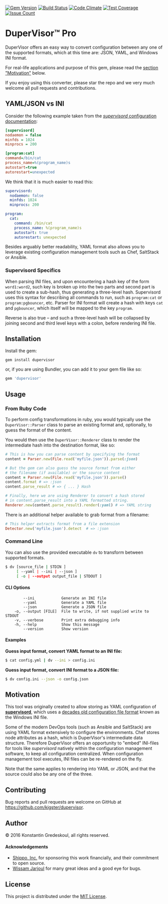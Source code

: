 [![Gem Version](https://badge.fury.io/rb/dupervisor.svg)](https://badge.fury.io/rb/dupervisor)
[![Build Status](https://travis-ci.org/kigster/dupervisor.svg?branch=master)](https://travis-ci.org/kigster/dupervisor)
[![Code Climate](https://codeclimate.com/github/kigster/dupervisor/badges/gpa.svg)](https://codeclimate.com/github/kigster/dupervisor)
[![Test Coverage](https://codeclimate.com/github/kigster/dupervisor/badges/coverage.svg)](https://codeclimate.com/github/kigster/dupervisor/coverage)
[![Issue Count](https://codeclimate.com/github/kigster/dupervisor/badges/issue_count.svg)](https://codeclimate.com/github/kigster/dupervisor)

# DuperVisor™ Pro 

DuperVisor offers an easy way to convert configuration between any one of the supported formats, which at this time are: JSON, YAML, and Windows INI format. 

For real-life applications and purpose of this gem, please read the [section "Motivation"](#Motivation) below.

If you enjoy using this converter, please star the repo and we very much welcome all pull requests and contributions.

## YAML/JSON vs INI

Consider the following example taken from the [_supervisord_ configuration documentation](http://supervisord.org/configuration.html]):

```ini
[supervisord]
nodaemon = false
minfds = 1024
minprocs = 200

[program:cat]
command=/bin/cat
process_name=%(program_name)s
autostart=true
autorestart=unexpected
```

We think that it is much easier to read this:

```yaml
supervisord:
  nodaemon: false
  minfds: 1024
  minprocs: 200

program:
  cat:
    command: /bin/cat
    process_name: %(program_name)s
    autostart: true
    autorestart: unexpected
```

Besides arguably better readability, YAML format also allows you to leverage existing configuration management tools such as Chef, SaltStack or Ansible.

### Supervisord Specifics

When parsing INI files, and upon encountering a hash key of the form `word1:word2`, such key is broken up into the two parts and second part is used to create a sub-hash, thus generating a three-level hash. Supervisord uses this syntax for describing all commands to run, such as `program:cat` or `program:pgbouncer`, etc. Parser for INI format will create a hash with keys `cat` and `pgbouncer`, which itself will be mapped to the key `program`. 

Reverse is also true – and such a three-level hash will be collapsed by joining second and third level keys with a colon, before rendering INI file.

## Installation

Install the gem:

```
gem install dupervisor
``` 

or, if you are using Bundler, you can add it to your gem file like so:

```ruby
gem 'dupervisor'
```

## Usage

### From Ruby Code

To perform config transformations in ruby, you would typically use the `DuperVisor::Parser` class to parse an existing format and, optionally, to guess the format of the content. 

You would then use the `DuperVisor::Renderer` class to render the intermediate hash into the destination format, like so:

```ruby
# This is how you can parse content by specifying the format
content = Parser.new(File.read('myfile.json')).parse(:json) 

# But the gem can also guess the source format from either 
# the filename (if available) or the source content
content = Parser.new(File.read('myfile.json')).parse()
content.format # => :json
content.parse_result # => { ... } Hash  

# Finally, here we are using Renderer to convert a hash stored
# in content.parse_result into a YAML formatted string.
Renderer.new(content.parse_result).render(:yaml) # => YAML string
```

There is an additional helper available to grab format from a filename:

```ruby
# This helper extracts format from a file extension
Detector.new('myfile.json').detect  # => :json
```

### Command Line

You can also use the provided executable `dv` to transform between supported formats.

```bash
$ dv [source_file | STDIN ] 
     [ --yaml | --ini | --json ] 
     [ -o | --output output_file | STDOUT ]
```

#### CLI Options

```
        --ini            Generate an INI file
        --yaml           Generate a YAML file
        --json           Generate a JSON file
    -o, --output [FILE]  File to write, if not supplied write to STDOUT
    -v, --verbose        Print extra debugging info
    -h, --help           Show this message
        --version        Show version
```

#### Examples

__Guess input format, convert YAML format to an INI file:__

```bash
$ cat config.yml | dv --ini > config.ini
```

__Guess input format, convert INI format to a JSON file:__

```bash
$ dv config.ini --json -o config.json
```
## Motivation

This tool was originally created to allow storing as YAML configuration of [__supervisord__](http://supervisord.org), which uses a [decades old configuration file format](http://supervisord.org/configuration.html) known as the Windows INI file.

Some of the modern DevOps tools (such as Ansible and SaltStack) are using YAML format extensively to configure the environments. Chef stores node attributes as a hash, which is DuperVisor's intermediate data structure. Therefore DuperVisor offers an opportunity to "embed" INI-files for tools like _supervisord_ natively within the configuration management software, to keep all configuration centralized. When configuration management tool executes, INI files can be re-rendered on the fly. 

Note that the same applies to rendering into YAML or JSON, and that the source could also be any one of the three.

## Contributing

Bug reports and pull requests are welcome on GitHub at https://github.com/kigster/dupervisor.

## Author

<p>&copy; 2016 Konstantin Gredeskoul, all rights reserved.</p>

#### Acknowledgements

 * [Shippo, Inc.](https://goshippo.com/) for sponsoring this work financially, and their commitment to open source.
 * [Wissam Jarjoul](https://github.com/bosswissam) for many great ideas and a good eye for bugs.

## License

This project is distributed under the [MIT License](https://raw.githubusercontent.com/kigster/dupervisor/master/LICENSE).
